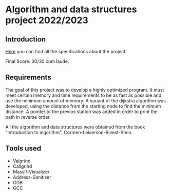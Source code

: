 # Algorithm and data structures project 2022/2023
## Introduction
[Here](https://github.com/nn65/API-project-service-stations/Utils/specs.pdf) you can find all the specifications about the project.

Final Score: 30/30 cum laude.
## Requirements
The goal of this project was to develop a highly optimized program. It must meet certain memory and time requirements to be as fast as possible and use the minimum amount of memory. A variant of the dijkstra algorithm was developed, using the distance from the starting node to find the minimum distance. A pointer to the previos station was added in order to print the path in reverse order.

All the algorithm and data structures were obtained from the book "Introduction to algorithm", Cormen-Leiserson-Rivest-Stein.
## Tools used
* Valgrind
* Callgrind
* Massif-Visualizer
* Address-Sanitizer
* GDB
* GCC
